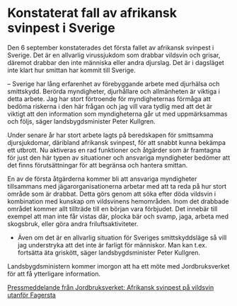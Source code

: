 # Konstaterat fall av afrikansk svinpest i Sverige

Den 6 september konstaterades det första fallet av afrikansk svinpest i Sverige. Det är en allvarlig virussjukdom som drabbar vildsvin och grisar, däremot drabbar den inte människa eller andra djurslag. Det är i dagsläget inte klart hur smittan har kommit till Sverige.

– Sverige har lång erfarenhet av förebyggande arbete med djurhälsa och smittskydd. Berörda myndigheter, djurhållare och allmänheten är viktiga i detta arbete. Jag har stort förtroende för myndigheternas förmåga att bedöma riskerna i den här frågan och jag vill vara tydlig med att det är viktigt att den information som myndigheterna går ut med uppmärksammas och följs, säger landsbygdsminister Peter Kullgren.

Under senare år har stort arbete lagts på beredskapen för smittsamma djursjukdomar, däribland afrikansk svinpest, för att snabbt kunna bekämpa ett utbrott. Nu aktiveras en rad funktioner och åtgärder som är framtagna för just den här typen av situationer och ansvariga myndigheter bedömer att det finns förutsättningar för att begränsa och hantera smittan.

En av de första åtgärderna kommer bli att ansvariga myndigheter tillsammans med jägarorganisationerna arbetar med att ta reda på hur stort område som är drabbat. Detta görs genom att söka efter döda vildsvin i kombination med kunskap om vildsvinens hemområden. Inom det drabbade området kommer allt tillträde till en början vara förbjudet. Det innebär till exempel att man inte får vistas där, plocka bär och svamp, jaga, arbeta med skogsbruk, eller göra andra friluftsaktiviteter.

- Även om det är en allvarlig situation för Sveriges smittskyddsläge så vill jag understryka att det inte är farligt för människor. Man kan t.ex. fortsätta äta griskött, säger landsbygdsminister Peter Kullgren.

Landsbygdsministern kommer imorgon att ha ett möte med Jordbruksverket för att få ytterligare information.

[Pressmeddelande från Jordbruksverket: Afrikansk svinpest på vildsvin utanför Fagersta](https://www.mynewsdesk.com/se/jordbruksverket/pressreleases/afrikansk-svinpest-paa-vildsvin-utanfoer-fagersta-3271472 "Afrikansk svinpest på vildsvin utanför Fagersta")
